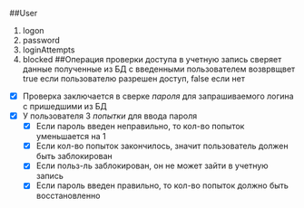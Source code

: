##User

1. logon
1. password
1. loginAttempts
1. blocked
##Операция проверки доступа в учетную запись сверяет данные полученные из БД с введенными пользователем возврвщвет true если пользователю разрешен доступ, false если нет
 - [x] Проверка заключается в сверке *пароля* для запрашиваемого логина с пришедшими из БД
  - [x] У пользователя 3 *попытки* для ввода пароля 
    - [x] Если пароль введен неправильно, то кол-во попыток уменьшается на 1
    - [x] Если кол-во попыток закончилось, значит пользователь должен быть заблокирован
    - [x] Если польз-ль заблокирован, он не может зайти в учетную запись
    - [x] Если пароль введен правильно, то кол-во попыток должно быть восстановленно
